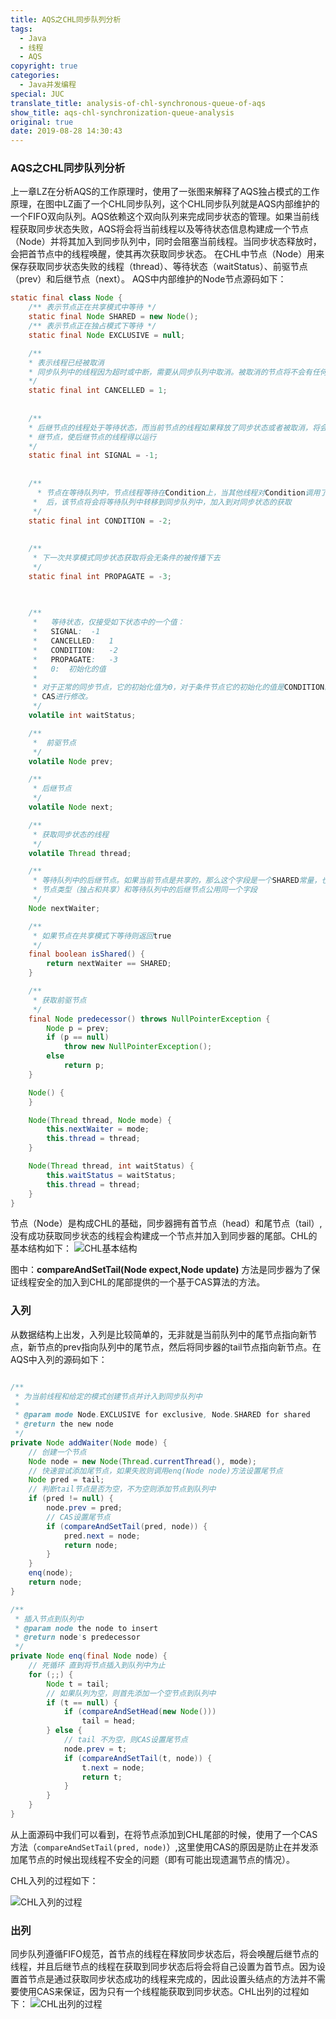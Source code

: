 ```yaml
---
title: AQS之CHL同步队列分析
tags:
  - Java
  - 线程
  - AQS
copyright: true
categories:
  - Java并发编程
special: JUC
translate_title: analysis-of-chl-synchronous-queue-of-aqs
show_title: aqs-chl-synchronization-queue-analysis
original: true
date: 2019-08-28 14:30:43
---
```

### AQS之CHL同步队列分析
上一章LZ在分析AQS的工作原理时，使用了一张图来解释了AQS独占模式的工作原理，在图中LZ画了一个CHL同步队列，这个CHL同步队列就是AQS内部维护的一个FIFO双向队列。AQS依赖这个双向队列来完成同步状态的管理。如果当前线程获取同步状态失败，AQS将会将当前线程以及等待状态信息构建成一个节点（Node）并将其加入到同步队列中，同时会阻塞当前线程。当同步状态释放时，会把首节点中的线程唤醒，使其再次获取同步状态。
在CHL中节点（Node）用来保存获取同步状态失败的线程（thread）、等待状态（waitStatus）、前驱节点（prev）和后继节点（next）。
AQS中内部维护的Node节点源码如下：

```java
static final class Node {
    /** 表示节点正在共享模式中等待 */
    static final Node SHARED = new Node();
    /** 表示节点正在独占模式下等待 */
    static final Node EXCLUSIVE = null;

    /** 
    * 表示线程已经被取消 
    * 同步队列中的线程因为超时或中断，需要从同步队列中取消。被取消的节点将不会有任何改变
    */
    static final int CANCELLED = 1;
    
    
    /** 
    * 后继节点的线程处于等待状态，而当前节点的线程如果释放了同步状态或者被取消，将会通知后
    * 继节点，使后继节点的线程得以运行 
    */
    static final int SIGNAL = -1;
    
    
    /** 
      * 节点在等待队列中，节点线程等待在Condition上，当其他线程对Condition调用了signal()方法 
     *  后，该节点将会将等待队列中转移到同步队列中，加入到对同步状态的获取 
     */
    static final int CONDITION = -2;
    
    
    /**
     * 下一次共享模式同步状态获取将会无条件的被传播下去
     */
    static final int PROPAGATE = -3;
    
    

    /**
     *   等待状态，仅接受如下状态中的一个值：
     *   SIGNAL:  -1
     *   CANCELLED:   1
     *   CONDITION:   -2
     *   PROPAGATE:   -3
     *   0:  初始化的值
     *
     * 对于正常的同步节点，它的初始化值为0，对于条件节点它的初始化的值是CONDITION。它使用
     * CAS进行修改。
     */
    volatile int waitStatus;

    /**
     *  前驱节点
     */
    volatile Node prev;

    /**
     * 后继节点
     */
    volatile Node next;

    /**
     * 获取同步状态的线程
     */
    volatile Thread thread;

    /**
     * 等待队列中的后继节点。如果当前节点是共享的，那么这个字段是一个SHARED常量，也就是说
     * 节点类型（独占和共享）和等待队列中的后继节点公用同一个字段
     */
    Node nextWaiter;

    /**
     * 如果节点在共享模式下等待则返回true
     */
    final boolean isShared() {
        return nextWaiter == SHARED;
    }

    /**
     * 获取前驱节点
     */
    final Node predecessor() throws NullPointerException {
        Node p = prev;
        if (p == null)
            throw new NullPointerException();
        else
            return p;
    }

    Node() {
    }

    Node(Thread thread, Node mode) { 
        this.nextWaiter = mode;
        this.thread = thread;
    }

    Node(Thread thread, int waitStatus) { 
        this.waitStatus = waitStatus;
        this.thread = thread;
    }
}

```

节点（Node）是构成CHL的基础，同步器拥有首节点（head）和尾节点（tail）,没有成功获取同步状态的线程会构建成一个节点并加入到同步器的尾部。CHL的基本结构如下：
![CHL基本结构](http://cdn.zzwzdx.cn/blog/CHL基本结构.png&blog)

图中：**compareAndSetTail(Node expect,Node update)** 方法是同步器为了保证线程安全的加入到CHL的尾部提供的一个基于CAS算法的方法。


### 入列
从数据结构上出发，入列是比较简单的，无非就是当前队列中的尾节点指向新节点，新节点的prev指向队列中的尾节点，然后将同步器的tail节点指向新节点。在AQS中入列的源码如下：
```java

/**
 * 为当前线程和给定的模式创建节点并计入到同步队列中
 *
 * @param mode Node.EXCLUSIVE for exclusive, Node.SHARED for shared
 * @return the new node
 */
private Node addWaiter(Node mode) {
    // 创建一个节点
    Node node = new Node(Thread.currentThread(), mode);
    // 快速尝试添加尾节点，如果失败则调用enq(Node node)方法设置尾节点
    Node pred = tail;
    // 判断tail节点是否为空，不为空则添加节点到队列中
    if (pred != null) {
        node.prev = pred;
        // CAS设置尾节点
        if (compareAndSetTail(pred, node)) {
            pred.next = node;
            return node;
        }
    }
    enq(node);
    return node;
}

/**
 * 插入节点到队列中
 * @param node the node to insert
 * @return node's predecessor
 */
private Node enq(final Node node) {
    // 死循环 直到将节点插入到队列中为止
    for (;;) {
        Node t = tail;
        // 如果队列为空，则首先添加一个空节点到队列中
        if (t == null) {
            if (compareAndSetHead(new Node()))
                tail = head;
        } else {
            // tail 不为空，则CAS设置尾节点
            node.prev = t;
            if (compareAndSetTail(t, node)) {
                t.next = node;
                return t;
            }
        }
    }
}

```
从上面源码中我们可以看到，在将节点添加到CHL尾部的时候，使用了一个CAS方法（`compareAndSetTail(pred, node)`）,这里使用CAS的原因是防止在并发添加尾节点的时候出现线程不安全的问题（即有可能出现遗漏节点的情况）。

CHL入列的过程如下：

![CHL入列的过程](http://cdn.zzwzdx.cn/blog/CHL入列的过程.png&blog)


### 出列
同步队列遵循FIFO规范，首节点的线程在释放同步状态后，将会唤醒后继节点的线程，并且后继节点的线程在获取到同步状态后将会将自己设置为首节点。因为设置首节点是通过获取同步状态成功的线程来完成的，因此设置头结点的方法并不需要使用CAS来保证，因为只有一个线程能获取到同步状态。CHL出列的过程如下：
![CHL出列的过程](http://cdn.zzwzdx.cn/blog/CHL出列的过程.png&blog)
